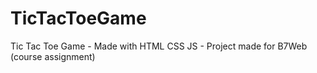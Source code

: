 # TicTacToeGame
Tic Tac Toe Game - Made with HTML CSS JS - Project made for B7Web (course assignment)
